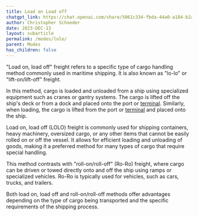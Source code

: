```yaml
---
title: Load on Load off
chatgpt_link: https://chat.openai.com/share/5061c334-fbda-44a0-a184-b2a76798a3bb
author: Christopher Schoeder
date: 2023-DEC-13
layout: subarticle
permalink: /modes/lolo/
parent: Modes
has_children: false
---
```


"Load on, load off" freight refers to a specific type of cargo handling method commonly used in maritime shipping. It is also known as "lo-lo" or "lift-on/lift-off" freight.

In this method, cargo is loaded and unloaded from a ship using specialized equipment such as cranes or gantry systems. The cargo is lifted off the ship's deck or from a dock and placed onto the port or <a href="/locations/terminal">terminal</a>. Similarly, when loading, the cargo is lifted from the port or <a href="/locations/terminal">terminal</a> and placed onto the ship.

Load on, load off (LOLO) freight is commonly used for shipping containers, heavy machinery, oversized cargo, or any other items that cannot be easily rolled on or off the vessel. It allows for efficient loading and unloading of goods, making it a preferred method for many types of cargo that require special handling.

This method contrasts with "roll-on/roll-off" (Ro-Ro) freight, where cargo can be driven or towed directly onto and off the ship using ramps or specialized vehicles. Ro-Ro is typically used for vehicles, such as cars, trucks, and trailers.

Both load on, load off and roll-on/roll-off methods offer advantages depending on the type of cargo being transported and the specific requirements of the shipping process.
